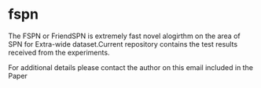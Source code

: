 # fspn

The FSPN or FriendSPN is extremely fast novel alogirthm on the area of SPN for Extra-wide dataset.Current repository contains the test results received from the experiments.


For additional details please contact the author on this email included in the Paper
